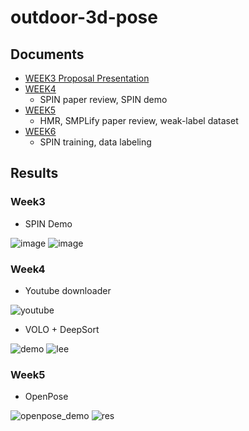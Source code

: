 # outdoor-3d-pose

## Documents
- [WEEK3 Proposal Presentation](https://github.com/TheStarkor/CS409-meeting/blob/master/presentation/proposal_presentation_team1.pdf)
- [WEEK4](https://github.com/TheStarkor/CS409-meeting/tree/master/docs/week3)
    - SPIN paper review, SPIN demo
- [WEEK5](https://github.com/TheStarkor/CS409-meeting/tree/master/docs/week4)
    - HMR, SMPLify paper review, weak-label dataset
- [WEEK6](https://github.com/TheStarkor/CS409-meeting/tree/master/docs/week5)
    - SPIN training, data labeling

## Results

### Week3 
- SPIN Demo  

![image](https://user-images.githubusercontent.com/45455072/93908460-9ac84200-fd39-11ea-96a6-dcf6dab64d92.png)
![image](https://user-images.githubusercontent.com/45455072/93911387-48892000-fd3d-11ea-996b-310c632f7f94.png)

### Week4
- Youtube downloader  

![youtube](https://user-images.githubusercontent.com/45455072/94900745-7eae6880-04d0-11eb-89b8-0266c3fcc84f.gif)


- VOLO + DeepSort  

![demo](https://github.com/TheStarkor/CS409-meeting/blob/master/src/demo.gif?raw=true)
![lee](https://github.com/TheStarkor/CS409-meeting/blob/master/src/lee.gif?raw=true)

### Week5
- OpenPose  

![openpose_demo](https://user-images.githubusercontent.com/45455072/94904645-9557be00-04d6-11eb-9bf4-3e9a2676ddf9.gif)
![res](https://user-images.githubusercontent.com/45455072/94905289-99d0a680-04d7-11eb-834a-844cafda3c72.gif)
